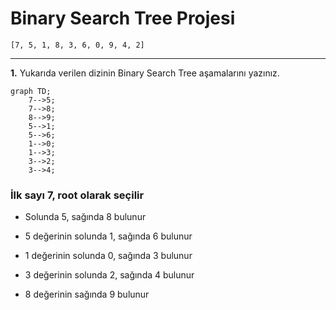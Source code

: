 # Binary Search Tree Projesi

`[7, 5, 1, 8, 3, 6, 0, 9, 4, 2]`

---

**1.** Yukarıda verilen dizinin Binary Search Tree aşamalarını yazınız.

```mermaid
graph TD;
    7-->5;            
    7-->8;
    8-->9;
    5-->1;
    5-->6;
    1-->0;
    1-->3;
    3-->2;
    3-->4;
```


### İlk sayı 7, root olarak seçilir 
 
* Solunda 5, sağında 8 bulunur 

* 5 değerinin solunda 1, sağında 6 bulunur

* 1 değerinin solunda 0, sağında 3 bulunur

* 3 değerinin solunda 2, sağında 4 bulunur

* 8 değerinin sağında 9 bulunur
